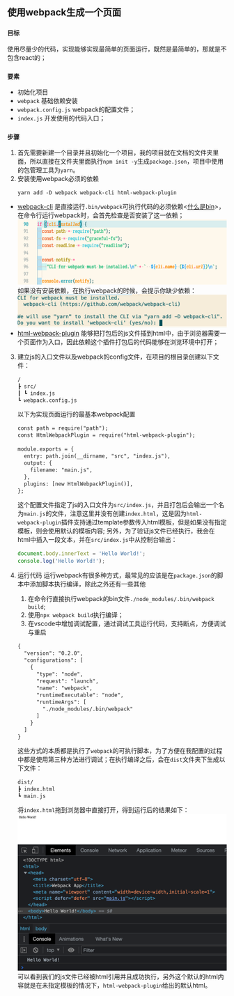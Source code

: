 ## 使用webpack生成一个页面
### **`目标`** 
使用尽量少的代码，实现能够实现最简单的页面运行，既然是最简单的，那就是不包含react的；
### **`要素`** 
- 初始化项目
- `webpack` 基础依赖安装
- `webpack.config.js` webpack的配置文件；
- `index.js` 开发使用的代码入口；
### **`步骤`**
1. 首先需要新建一个目录并且初始化一个项目，我的项目就在文档的文件夹里面，所以直接在文件夹里面执行`npm init -y`生成`package.json`，项目中使用的包管理工具为`yarn`。
2. 安装使用webpack必须的依赖
    ```
    yarn add -D webpack webpack-cli html-webpack-plugin
    ```
- [webpack-cli](https://github.com/webpack/webpack-cli/tree/master/packages/webpack-cli)
  是直接运行`.bin/webpack`可执行代码的必须依赖<[什么是bin](https://docs.npmjs.com/cli/v7/configuring-npm/package-json#bin)>，在命令行运行webpack时，会首先检查是否安装了这一依赖；   
  ![img](./asserts/chapter1/webpack-cli.png)   
  如果没有安装依赖，在执行webpack的时候，会提示你缺少依赖：
  ![img](./assert/../asserts/chapter1/webpack-cli-warn.png)   
- [html-webpack-plugin](https://webpack.js.org/plugins/html-webpack-plugin/)
  能够把打包后的js文件插到html中，由于浏览器需要一个页面作为入口，因此依赖这个插件打包后的代码能够在浏览环境中打开；

3. 建立js的入口文件以及webpack的config文件，在项目的根目录创建以下文件：
    ```
    /
    ┣ src/
    ┃ ┗ index.js
    ┗ webpack.config.js
    ```
    以下为实现页面运行的最基本webpack配置
    ```
    const path = require("path");
    const HtmlWebpackPlugin = require("html-webpack-plugin");

    module.exports = {
      entry: path.join(__dirname, "src", "index.js"),
      output: {
        filename: "main.js",
      },
      plugins: [new HtmlWebpackPlugin()],
    };
    ```
    这个配置文件指定了js的入口文件为`src/index.js`，并且打包后会输出一个名为`main.js`的文件，注意这里并没有创建`index.html`，这是因为`html-webpack-plugin`插件支持通过template参数传入html模板，但是如果没有指定模板，则会使用默认的模板内容;
    另外，为了验证js文件已经执行，我会在html中插入一段文本，并在`src/index.js`中从控制台输出：
    ``` javascript
    document.body.innerText = 'Hello World!';
    console.log('Hello World!');
    ```

4. 运行代码
   运行webpack有很多种方式，最常见的应该是在`package.json`的脚本中添加脚本执行编译，除此之外还有一些其他
   1. 在命令行直接执行webpack的bin文件`./node_modules/.bin/webpack build`;
   2. 使用`npx webpack build`执行编译；
   3. 在vscode中增加调试配置，通过调试工具运行代码，支持断点，方便调试与重启
    ```
    {
      "version": "0.2.0",
      "configurations": [
        {
          "type": "node",
          "request": "launch",
          "name": "webpack",
          "runtimeExecutable": "node",
          "runtimeArgs": [
            "./node_modules/.bin/webpack"
          ]
        }
      ]
    }
    ```
    这些方式的本质都是执行了`webpack`的可执行脚本，为了方便在我配置的过程中都是使用第三种方法进行调试；在执行编译之后，会在`dist`文件夹下生成以下文件：
    ```
    dist/
    ┣ index.html
    ┗ main.js
    ```   
    将`index.html`拖到浏览器中直接打开，得到运行后的结果如下：
    ![img](asserts/chapter1/result.png)   
    可以看到我们的js文件已经被html引用并且成功执行，另外这个默认的html内容就是在未指定模板的情况下，`html-webpack-plugin`给出的默认html。
